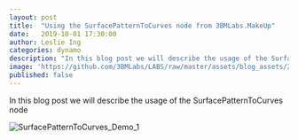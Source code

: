 ```yaml
---
layout: post
title:  "Using the SurfacePatternToCurves node from 3BMLabs.MakeUp"
date:   2019-10-01 17:30:00
author: Leslie Ing
categories: dynamo
description: "In this blog post we will describe the usage of the SurfacePatternToCurves node"
image: 'https://github.com/3BMLabs/LABS/raw/master/assets/blog_assets/2019-10-01/SurfacePatternToCurves_Demo_1.gif' 
published: false
---
```


In this blog post we will describe the usage of the SurfacePatternToCurves node


![SurfacePatternToCurves_Demo_1](https://github.com/3BMLabs/LABS/raw/master/assets/blog_assets/2019-10-01/SurfacePatternToCurves_Demo_1.gif)

